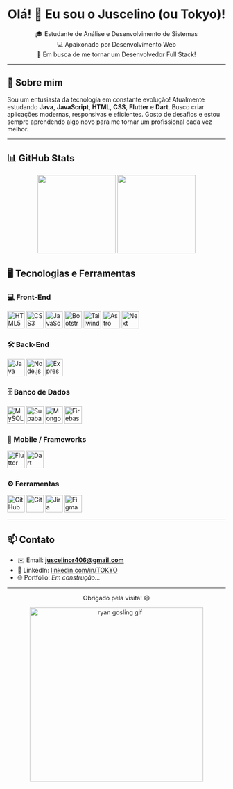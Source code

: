<h1 align="center">Olá! 👋 Eu sou o Juscelino (ou Tokyo)!</h1>

<p align="center">
  🎓 Estudante de Análise e Desenvolvimento de Sistemas <br>
  💻 Apaixonado por Desenvolvimento Web <br>
  🚀 Em busca de me tornar um Desenvolvedor Full Stack! <br>
</p>

---

## 📖 Sobre mim

Sou um entusiasta da tecnologia em constante evolução! Atualmente estudando **Java**, **JavaScript**, **HTML**, **CSS**, **Flutter** e **Dart**. Busco criar aplicações modernas, responsivas e eficientes. Gosto de desafios e estou sempre aprendendo algo novo para me tornar um profissional cada vez melhor.

---

## 📊 GitHub Stats

<div align="center">
  <img src="https://github-readme-stats.vercel.app/api?username=TOKYOSXR&show_icons=true&theme=tokyonight" height="180" />
  <img src="https://github-readme-stats.vercel.app/api/top-langs/?username=TOKYOSXR&layout=compact&theme=tokyonight" height="180" />
</div>


## 🖥️ Tecnologias e Ferramentas

### 💻 Front-End
<div>
  <img src="https://cdn.jsdelivr.net/gh/devicons/devicon/icons/html5/html5-original.svg" alt="HTML5" width="40" height="40"/>
  <img src="https://cdn.jsdelivr.net/gh/devicons/devicon/icons/css3/css3-original.svg" alt="CSS3" width="40" height="40"/>
  <img src="https://cdn.jsdelivr.net/gh/devicons/devicon/icons/javascript/javascript-original.svg" alt="JavaScript" width="40" height="40"/>
  <img src="https://cdn.jsdelivr.net/gh/devicons/devicon@latest/icons/bootstrap/bootstrap-original.svg" alt="Bootstrap" width="40" height="40"/>
  <img src="https://cdn.jsdelivr.net/gh/devicons/devicon@latest/icons/tailwindcss/tailwindcss-original.svg" alt="TailwindCSS" width="40" height="40"/>
  <img src="https://cdn.jsdelivr.net/gh/devicons/devicon@latest/icons/astro/astro-original.svg" alt="Astro" width="40" height="40"/>
  <img src="https://cdn.jsdelivr.net/gh/devicons/devicon@latest/icons/nextjs/nextjs-original.svg" alt = "Next" width="40" heigth="40" />
  
          
          
</div>

### 🛠️ Back-End
<div>
  <img src="https://cdn.jsdelivr.net/gh/devicons/devicon/icons/java/java-original.svg" alt="Java" width="40" height="40"/>
  <img src="https://cdn.jsdelivr.net/gh/devicons/devicon@latest/icons/nodejs/nodejs-original.svg" alt="Node.js" width="40" heigth="40" />
  <img src="https://cdn.jsdelivr.net/gh/devicons/devicon@latest/icons/express/express-original.svg" alt="Express" width="40" heigth="40" />
          
</div>

### 🗄️ Banco de Dados
<div>
  <img src="https://cdn.jsdelivr.net/gh/devicons/devicon/icons/mysql/mysql-original.svg" alt="MySQL" width="40" height="40"/>
  <img src="https://cdn.jsdelivr.net/gh/devicons/devicon@latest/icons/supabase/supabase-original.svg" alt = "Supabase" width="40" heigth="40" />
  <img src="https://cdn.jsdelivr.net/gh/devicons/devicon@latest/icons/mongodb/mongodb-original.svg" alt = "MongoDB" width="40" heigth="40" />
  <img src="https://cdn.jsdelivr.net/gh/devicons/devicon@latest/icons/firebase/firebase-original.svg" alt = "Firebase" width="40" heigth="40" />
          
          
</div>

### 📱 Mobile / Frameworks
<div>
  <img src="https://cdn.jsdelivr.net/gh/devicons/devicon/icons/flutter/flutter-original.svg" alt="Flutter" width="40" height="40"/>
  <img src="https://cdn.jsdelivr.net/gh/devicons/devicon/icons/dart/dart-original.svg" alt="Dart" width="40" height="40"/>
</div>

### ⚙️ Ferramentas
<div>
  <img src="https://cdn.jsdelivr.net/gh/devicons/devicon@latest/icons/github/github-original.svg" alt="GitHub" width="40" height="40"/>
  <img src="https://cdn.jsdelivr.net/gh/devicons/devicon@latest/icons/git/git-original.svg" alt="Git" width="40" height="40"/>
  <img src="https://cdn.jsdelivr.net/gh/devicons/devicon@latest/icons/jira/jira-original.svg" alt="Jira" width="40" height="40"/>
  <img src="https://cdn.jsdelivr.net/gh/devicons/devicon@latest/icons/figma/figma-original.svg" alt="Figma" width="40" height="40"/>
</div>

---

## 📫 Contato

- ✉️ Email: **juscelinor406@gmail.com**  
- 💼 LinkedIn: [linkedin.com/in/TOKYO](https://www.linkedin.com/in/tokyo-sxr-8589612aa/)  
- 🌐 Portfólio: *Em construção...*

---

<p align="center">Obrigado pela visita! 😄</p>
<p align="center">
  <img src="https://tinyurl.com/yacv43k9" alt="ryan gosling gif" width="400">
</p>
